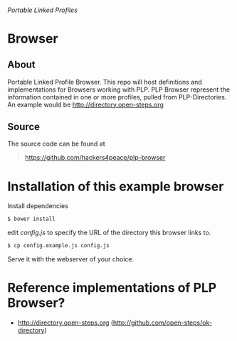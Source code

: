 ###### Portable Linked Profiles

# Browser

## About

Portable Linked Profile Browser. This repo will host definitions and implementations for Browsers working with PLP.
PLP Browser represent the information contained in one or more profiles, pulled from PLP-Directories. An example would be http://directory.open-steps.org

## Source

The source code can be found at

> https://github.com/hackers4peace/plp-browser

# Installation of this example browser

Install dependencies

```bash
$ bower install
```
edit *config.js* to specify the URL of the directory this browser links to.

```bash
$ cp config.example.js config.js
```
Serve it with the webserver of your choice.

# Reference implementations of  PLP Browser?

* http://directory.open-steps.org (http://github.com/open-steps/ok-directory)
